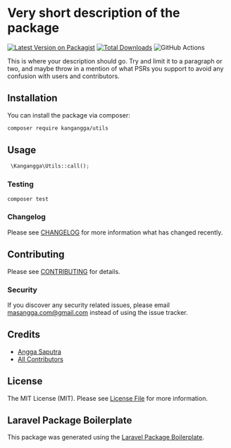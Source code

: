 # Very short description of the package

[![Latest Version on Packagist](https://img.shields.io/packagist/v/kangangga/utils.svg?style=flat-square)](https://packagist.org/packages/kangangga/utils)
[![Total Downloads](https://img.shields.io/packagist/dt/kangangga/utils.svg?style=flat-square)](https://packagist.org/packages/kangangga/utils)
![GitHub Actions](https://github.com/kangangga/utils/actions/workflows/main.yml/badge.svg)

This is where your description should go. Try and limit it to a paragraph or two, and maybe throw in a mention of what PSRs you support to avoid any confusion with users and contributors.

## Installation

You can install the package via composer:

```bash
composer require kangangga/utils
```

## Usage

```php
 \Kangangga\Utils::call();
```

### Testing

```bash
composer test
```

### Changelog

Please see [CHANGELOG](CHANGELOG.md) for more information what has changed recently.

## Contributing

Please see [CONTRIBUTING](CONTRIBUTING.md) for details.

### Security

If you discover any security related issues, please email masangga.com@gmail.com instead of using the issue tracker.

## Credits

-   [Angga Saputra](https://github.com/kangangga)
-   [All Contributors](../../contributors)

## License

The MIT License (MIT). Please see [License File](LICENSE.md) for more information.

## Laravel Package Boilerplate

This package was generated using the [Laravel Package Boilerplate](https://laravelpackageboilerplate.com).
